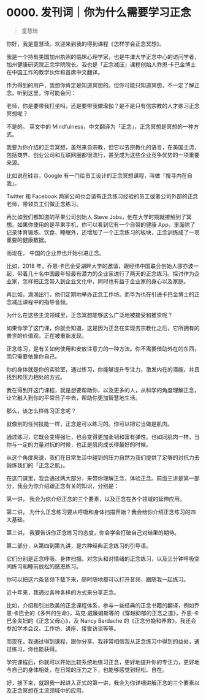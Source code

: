 # 0000. 发刊词｜你为什么需要学习正念
> 童慧琦

你好，我是童慧琦。欢迎来到我的得到课程《怎样学会正念冥想》。

我是一个持有美国加州执照的临床心理学家，也是牛津大学正念中心的访问学者，加州健康研究院正念学院院长。我也是「正念减压」课程创始人乔恩·卡巴金博士在中国工作的教学伙伴和首席中文翻译。

作为得到的用户，我想你肯定是知道冥想的。但你可能只知道冥想，不一定了解正念。听到这里，你可能会问：

老师，你是要带我打坐吗，还是要带我做瑜伽？是不是只有信宗教的人才练习正念冥想呢？

不是的。 英文中的 Mindfulness，中文翻译为「正念」，正念冥想是冥想的一种方式。

我要为你介绍的正念冥想，虽然来自宗教，但它以去宗教化的语言，在美国主流，包括商界、创业公司和互联网圈都很流行，甚至成为这些企业竞争优势的一项重要来源。

比如说在硅谷，Google 有一门给员工设计的正念冥想课程，叫做「搜寻内在自我」。

Twitter 和 Facebook 两家公司也会请有正念练习经验的员工或者公司外部的正念老师，带领员工们做正念练习。

再比如我们都知道的苹果公司创始人 Steve Jobs，他在大学时期就接触到了冥想。如果你使用的是苹果手机，你可以看到它有一个自带的健康 App，里面除了记录体育锻炼、饮食、睡眠外，还增加了一个正念练习的板块，正念训练成了一项重要的健康数据。

而现在， 中国的企业界也开始引进正念。

比如，2018 年，乔恩·卡巴金受湖畔大学的邀请，跟经纬中国联合创始人邵亦波一起，带着几十名中国最年轻最有潜力的企业家进行了两天的正念练习。探讨作为企业家，怎样把正念带入到企业文化中，同时也有益于企业家的身心以及家庭。

再比如，滴滴出行，他们定期地举办正念工作坊。而华为也在引进卡巴金博士的正念减压课程中的指导音频。

为什么在这些主流领域里，正念冥想能够这么广泛地被接受和推崇呢？

如果你学了这门课，你就会知道，这是因为正念在实现去宗教化之后，它所拥有的普世的价值观，正在被重新发现。

正念练习，是有关如何使用和安放注意力的一种方法。你不需要借助外在的东西，而只需要依靠你自己。

你的身体就是你的实验室，通过练习，你能够提升专注力，激发内在的潜能，并且找到和压力相处的方式。

我在得到开这门课程，就是想要帮助你，以及更多的人，从科学的角度理解正念，让它融入到你的平常日子中去，帮助你更加智慧地生活。

那么，该怎么样练习正念呢？

就像别的任何技能一样，正念是可以练习的。你可以把它当做是肌肉。

通过练习，它既会变得强壮，也会变得更加柔韧和富有弹性。也如同肌肉一样，当你与一定的力量对抗的时候，也正是肌肉成长得最好的时候。

从这个角度来说，我们在日常生活中碰到的压力自然为我们提供了足够的对抗力去锻炼我们的「正念之肌」。

在这门课里，我会通过两大部分，来带你理解正念，体验正念。前面三讲是第一部分，我会为你介绍跟正念有关的知识，分别是：

第一讲， 我会为你介绍正念的三个要素，以及正念在各个领域的延伸应用。

第二讲， 为什么正念练习要从呼吸和身体扫描开始？我会给你介绍正念练习的四大基础。

第三讲， 我要告诉你正念练习的态度，你会学会打破自己对结果的期待。

第二部分，从第四到第九讲，是六种经典正念练习的引导语。

它们分别是正念呼吸、身体扫描、对念头和对情绪的正念练习，以及三分钟呼吸空间练习和睡前放松的感恩练习。

你可以把这六条音频下载下来，随时随地都可以打开音频，跟随我一起练习。

近十年来，我通过各种各样的方式来分享正念。

比如，介绍和引进欧美的正念课程体系，参与一些经典的正念书籍的翻译，例如乔恩·卡巴金的《多舛的生命》，马克·威廉姆斯等的《穿越抑郁的正念之道》，乔恩·卡巴金夫妇的《正念父母心》，及 Nancy Bardache 的《正念分娩和养育》。我还会参加学术会议、工作坊、讲座、接受访谈等等。

而现在，我通过得到课程，跟你分享。我非常相信我从正念练习中得到的益处，通过练习，你也能获得。

学完课程后，你就可以开始比较系统地练习正念，更好地提升你的专注力，更好地与自己的身体相处，在日常的压力之下，也能够感觉到轻松、自在。

好，接下来，就跟我一起进入正式的第一讲，我会为你详细讲解正念的三个要素以及正念冥想在主流领域中的应用。

